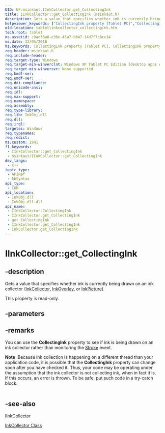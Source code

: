 ```yaml
---
UID: NF:msinkaut.IInkCollector.get_CollectingInk
title: IInkCollector::get_CollectingInk (msinkaut.h)
description: Gets a value that specifies whether ink is currently being drawn on an ink collector (InkCollector, InkOverlay, or InkPicture).
helpviewer_keywords: ["CollectingInk property [Tablet PC]","CollectingInk property [Tablet PC]","IInkCollector interface","IInkCollector interface [Tablet PC]","CollectingInk property","IInkCollector.CollectingInk","IInkCollector.get_CollectingInk","IInkCollector::CollectingInk","IInkCollector::get_CollectingInk","InkCollector.get_CollectingInk","c0ac36a8-e36e-45a7-b047-14d7f7c8ce14","get_CollectingInk","msinkaut/IInkCollector::CollectingInk","msinkaut/IInkCollector::get_CollectingInk","tablet.inkcollector_collectingink"]
old-location: tablet\inkcollector_collectingink.htm
tech.root: tablet
ms.assetid: c0ac36a8-e36e-45a7-b047-14d7f7c8ce14
ms.date: 12/05/2018
ms.keywords: CollectingInk property [Tablet PC], CollectingInk property [Tablet PC],IInkCollector interface, IInkCollector interface [Tablet PC],CollectingInk property, IInkCollector.CollectingInk, IInkCollector.get_CollectingInk, IInkCollector::CollectingInk, IInkCollector::get_CollectingInk, InkCollector.get_CollectingInk, c0ac36a8-e36e-45a7-b047-14d7f7c8ce14, get_CollectingInk, msinkaut/IInkCollector::CollectingInk, msinkaut/IInkCollector::get_CollectingInk, tablet.inkcollector_collectingink
req.header: msinkaut.h
req.include-header: 
req.target-type: Windows
req.target-min-winverclnt: Windows XP Tablet PC Edition [desktop apps only]
req.target-min-winversvr: None supported
req.kmdf-ver: 
req.umdf-ver: 
req.ddi-compliance: 
req.unicode-ansi: 
req.idl: 
req.max-support: 
req.namespace: 
req.assembly: 
req.type-library: 
req.lib: InkObj.dll
req.dll: 
req.irql: 
targetos: Windows
req.typenames: 
req.redist: 
ms.custom: 19H1
f1_keywords:
 - IInkCollector::get_CollectingInk
 - msinkaut/IInkCollector::get_CollectingInk
dev_langs:
 - c++
topic_type:
 - APIRef
 - kbSyntax
api_type:
 - COM
api_location:
 - InkObj.dll
 - InkObj.dll.dll
api_name:
 - IInkCollector.CollectingInk
 - IInkCollector.get_CollectingInk
 - get_CollectingInk
 - IInkCollector.get_CollectingInk
 - InkCollector.get_CollectingInk
---
```


# IInkCollector::get_CollectingInk


## -description

Gets a value that specifies whether ink is currently being drawn on an ink collector (<a href="/windows/desktop/tablet/inkcollector-class">InkCollector</a>, <a href="/windows/desktop/tablet/inkoverlay-class">InkOverlay</a>, or <a href="/windows/desktop/tablet/inkpicture-control-reference">InkPicture</a>).



This property is read-only.

## -parameters

## -remarks

You can use the <b>CollectingInk</b> property to see if ink is being drawn on an ink collector rather than monitoring the <a href="/windows/desktop/tablet/inkcollector-stroke">Stroke</a> event.

<div class="alert"><b>Note</b>  Because ink collection is happening on a different thread than your application code, it is possible that the <b>CollectingInk</b> property can change soon after you have checked it. Thus, your code may be operating under the assumption that the ink collector is not collecting ink, when in fact it is. If this occurs, an error is thrown. To be safe, put such code in a try-catch block.</div>
<div> </div>

## -see-also

<a href="../msinkaut/nn-msinkaut-iinkcollector.md">IInkCollector</a>



<a href="/windows/desktop/tablet/inkcollector-class">InkCollector Class</a>
